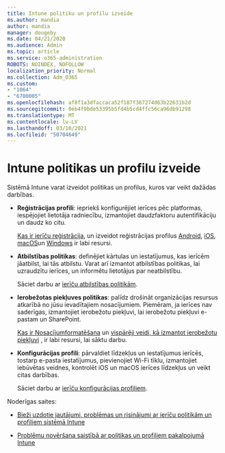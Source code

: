 ```yaml
---
title: Intune politiku un profilu izveide
ms.author: mandia
author: mandia
manager: dougeby
ms.date: 04/21/2020
ms.audience: Admin
ms.topic: article
ms.service: o365-administration
ROBOTS: NOINDEX, NOFOLLOW
localization_priority: Normal
ms.collection: Adm_O365
ms.custom:
- "1064"
- "6700005"
ms.openlocfilehash: af8f1a3dfaccaca52f187f387274d63b22631b2d
ms.sourcegitcommit: 0eb4f9bde53395b5fd4b5cd4ffc56ca96db91298
ms.translationtype: MT
ms.contentlocale: lv-LV
ms.lasthandoff: 03/10/2021
ms.locfileid: "50704649"
---
```

# <a name="creating-intune-policy-and-profiles"></a>Intune politikas un profilu izveide

Sistēmā Intune varat izveidot politikas un profilus, kuros var veikt dažādas darbības.

- **Reģistrācijas profili**: iepriekš konfigurējiet ierīces pēc platformas, iespējojiet lietotāja radniecību, izmantojiet daudzfaktoru autentifikāciju un daudz ko citu.

  [Kas ir ierīču reģistrācija](https://docs.microsoft.com/intune/device-enrollment), un izveidot reģistrācijas profilus [Android](https://docs.microsoft.com/intune/android-enroll), [iOS](https://docs.microsoft.com/intune/ios-enroll), [macOS](https://docs.microsoft.com/intune/macos-enroll)un [Windows](https://docs.microsoft.com/intune/windows-enrollment-methods) ir labi resursi.

- **Atbilstības politikas**: definējiet kārtulas un iestatījumus, kas ierīcēm jāatbilst, lai tās atbilstu. Varat arī izmantot atbilstības politikas, lai uzraudzītu ierīces, un informētu lietotājus par neatbilstību.

  Sāciet darbu ar [ierīču atbilstības politikām](https://docs.microsoft.com/intune/device-compliance-get-started).
- **Ierobežotas piekļuves politikas**: palīdz drošināt organizācijas resursus atkarībā no jūsu ievadītajiem nosacījumiem. Piemēram, ja ierīces nav saderīgas, izmantojiet ierobežotu piekļuvi, lai ierobežotu piekļuvi e-pastam un SharePoint.

  [Kas ir Nosacījumformatēšana](https://docs.microsoft.com/intune/conditional-access) un [vispārēji veidi, kā izmantot ierobežotu piekļuvi](https://docs.microsoft.com/intune/conditional-access-intune-common-ways-use) , ir labi resursi, lai sāktu darbu.

- **Konfigurācijas profili**: pārvaldiet līdzekļus un iestatījumus ierīcēs, tostarp e-pasta iestatījumus, pievienojiet Wi-Fi tīklu, izmantojiet iebūvētas veidnes, kontrolēt iOS un macOS ierīces līdzekļus un veikt citas darbības.

  Sāciet darbu ar [ierīču konfigurācijas profiliem](https://docs.microsoft.com/intune/device-profiles).

Noderīgas saites:

- [Bieži uzdotie jautājumi, problēmas un risinājumi ar ierīču politikām un profiliem sistēmā Intune](https://docs.microsoft.com/intune/device-profile-troubleshoot)

- [Problēmu novēršana saistībā ar politikas un profiliem pakalpojumā Intune](https://docs.microsoft.com/troubleshoot/mem/intune/troubleshoot-policies-in-microsoft-intune)
